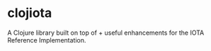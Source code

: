 # clojiota
A Clojure library built on top of + useful enhancements for the IOTA Reference Implementation.
